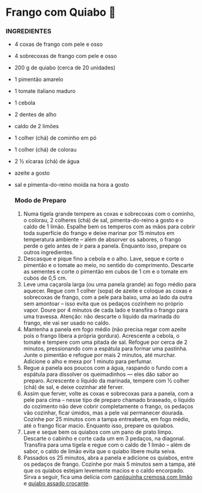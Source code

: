 # Frango com Quiabo :chicken:

### INGREDIENTES

- 4 coxas de frango com pele e osso

- 4 sobrecoxas de frango com pele e osso

- 200 g de quiabo (cerca de 20 unidades)

- 1 pimentão amarelo

- 1 tomate italiano maduro

- 1 cebola

- 2 dentes de alho

- caldo de 2 limões

- 1 colher (chá) de cominho em pó

- 1 colher (chá) de colorau

- 2 ½ xícaras (chá) de água

- azeite a gosto

- sal e pimenta-do-reino moída na hora a gosto

  ### Modo de Preparo

  1. Numa tigela grande tempere as coxas e sobrecoxas com o cominho, o colorau, 2 colheres (chá) de sal, pimenta-do-reino a gosto e o caldo de 1 limão. Espalhe bem os temperos com as mãos para cobrir toda superfície do frango e deixe marinar por 15 minutos em temperatura ambiente – além de absorver os sabores, o frango perde o gelo antes de ir para a panela. Enquanto isso, prepare os outros ingredientes.
  2. Descasque e pique fino a cebola e o alho. Lave, seque e corte o pimentão e o tomate ao meio, no sentido do comprimento. Descarte as sementes e corte o pimentão em cubos de 1 cm e o tomate em cubos de 0,5 cm.
  3. Leve uma caçarola larga (ou uma panela grande) ao fogo médio para aquecer. Regue com 1 colher (sopa) de azeite e coloque as coxas e sobrecoxas de frango, com a pele para baixo, uma ao lado da outra sem amontoar – isso evita que os pedaços cozinhem no próprio vapor. Doure por 4 minutos de cada lado e transfira o frango para uma travessa. Atenção: não descarte o líquido da marinada do frango, ele vai ser usado no caldo.
  4. Mantenha a panela em fogo médio (não precisa regar com azeite pois o frango libera a própria gordura). Acrescente a cebola, o tomate e tempere com uma pitada de sal. Refogue por cerca de 2 minutos, pressionando com a espátula para formar uma pastinha. Junte o pimentão e refogue por mais 2 minutos, até murchar. Adicione o alho e mexa por 1 minuto para perfumar. 
  5. Regue a panela aos poucos com a água, raspando o fundo com a espátula para dissolver os queimadinhos — eles dão sabor ao preparo. Acrescente o líquido da marinada, tempere com ½ colher (chá) de sal, e deixe cozinhar até ferver.
  6. Assim que ferver, volte as coxas e sobrecoxas para a panela, com a pele para cima – nesse tipo de preparo chamado braseado, o líquido do cozimento não deve cobrir completamente o frango, os pedaços vão cozinhar, ficar úmidos, mas a pele vai permanecer dourada. Cozinhe por 25 minutos com a tampa entreaberta, em fogo médio, até o frango ficar macio. Enquanto isso, prepare os quiabos.
  7. Lave e seque bem os quiabos com um pano de prato limpo. Descarte o cabinho e corte cada um em 3 pedaços, na diagonal. Transfira para uma tigela e regue com o caldo de 1 limão – além de sabor, o caldo de limão evita que o quiabo libere muita seiva.
  8. Passados os 25 minutos, abra a panela e adicione os quiabos, entre os pedaços de frango. Cozinhe por mais 5 minutos sem a tampa, até que os quiabos estejam levemente macios e o caldo encorpado. Sirva a seguir, fica uma delícia com [canjiquinha cremosa com limão](https://panelinha-site-prod.herokuapp.com/receita/canjiquinha-cremosa-com-queijo-e-raspas-de-limao) e [quiabo assado crocante](https://www.panelinha.com.br/receita/Quiabo-assado-crocante).

